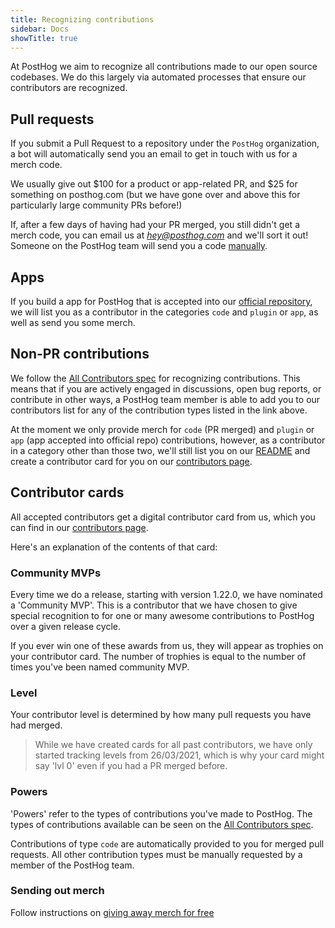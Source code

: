 ```yaml
---
title: Recognizing contributions
sidebar: Docs
showTitle: true
---
```


At PostHog we aim to recognize all contributions made to our open source codebases. We do this largely via automated processes that ensure our contributors are recognized. 

## Pull requests

If you submit a Pull Request to a repository under the `PostHog` organization, a bot will automatically send you an email to get in touch with us for a merch code. 

We usually give out $100 for a product or app-related PR, and $25 for something on posthog.com (but we have gone over and above this for particularly large community PRs before!)

If, after a few days of having had your PR merged, you still didn't get a merch code, you can email us at _[hey@posthog.com](mailto:hey@posthog.com)_ and we'll sort it out! Someone on the PostHog team will send you a code [manually](/handbook/company/merch-store#individuals). 

## Apps

If you build a app for PostHog that is accepted into our [official repository](https://github.com/PostHog/plugin-repository), we will list you as a contributor in the categories `code` and `plugin` or `app`, as well as send you some merch. 

## Non-PR contributions

We follow the [All Contributors spec](https://allcontributors.org/docs/en/emoji-key) for recognizing contributions. This means that if you are actively engaged in discussions, open bug reports, or contribute in other ways, a PostHog team member is able to add you to our contributors list for any of the contribution types listed in the link above.

At the moment we only provide merch for `code` (PR merged) and `plugin` or `app` (app accepted into official repo) contributions, however, as a contributor in a category other than those two, we'll still list you on our [README](https://github.com/PostHog/posthog#contributors-) and create a contributor card for you on our [contributors page](/contributors).

## Contributor cards

All accepted contributors get a digital contributor card from us, which you can find in our [contributors page](/contributors).

Here's an explanation of the contents of that card:

### Community MVPs

Every time we do a release, starting with version 1.22.0, we have nominated a 'Community MVP'. This is a contributor that we have chosen to give special recognition to for one or many awesome contributions to PostHog over a given release cycle.

If you ever win one of these awards from us, they will appear as trophies on your contributor card. The number of trophies is equal to the number of times you've been named community MVP.

### Level

Your contributor level is determined by how many pull requests you have had merged.

<blockquote class='warning-note'>

While we have created cards for all past contributors, we have only started tracking levels from 26/03/2021, which is why your card might say 'lvl 0' even if you had a PR merged before.

</blockquote>

### Powers

'Powers' refer to the types of contributions you've made to PostHog. The types of contributions available can be seen on the [All Contributors spec](https://allcontributors.org/docs/en/emoji-key).

Contributions of type `code` are automatically provided to you for merged pull requests. All other contribution types must be manually requested by a member of the PostHog team.

### Sending out merch
Follow instructions on [giving away merch for free](/handbook/company/merch-store)
